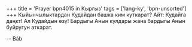 +++
title = 'Prayer bpn4015 in Кыргыз'
tags = ['lang-ky', 'bpn-unsorted']
+++
Кыйынчылыктардан Кудайдан башка ким куткарат? Айт: Кудайга даңкт! Ал Кудайдын өзү! Бардыгы Анын кулдары жана бардыгы Анын буйругун аткарат.

-- Báb

